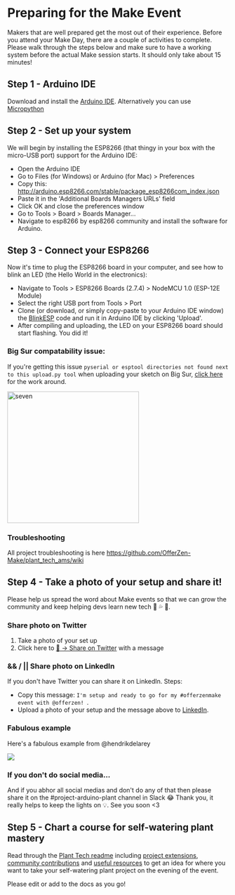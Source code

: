 # Preparing for the Make Event

Makers that are well prepared get the most out of their experience. Before you attend your Make Day, there are a couple of activities to complete. Please walk through the steps below and make sure to have a working system before the actual Make session starts. It should only take about 15 minutes!

## Step 1 - Arduino IDE

Download and install the [Arduino IDE](https://www.arduino.cc/en/main/software). Alternatively you can use [Micropython](https://github.com/OfferZen-Make/plant_tech_ams#micropython-submitted-by-michiel-erasmus)

## Step 2 - Set up your system

We will begin by installing the ESP8266 (that thingy in your box with the micro-USB port) support for the Arduino IDE:

- Open the Arduino IDE
- Go to Files (for Windows) or Arduino (for Mac) > Preferences
- Copy this: http://arduino.esp8266.com/stable/package_esp8266com_index.json
- Paste it in the 'Additional Boards Managers URLs' field
- Click OK and close the preferences window
- Go to Tools > Board > Boards Manager...
- Navigate to esp8266 by esp8266 community and install the software for Arduino.

## Step 3 - Connect your ESP8266

Now it's time to plug the ESP8266 board in your computer, and see how to blink an LED (the Hello World in the electronics):

- Navigate to Tools > ESP8266 Boards (2.7.4) > NodeMCU 1.0 (ESP-12E Module)
- Select the right USB port from Tools > Port
- Clone (or download, or simply copy-paste to your Arduino IDE window) the [BlinkESP](https://github.com/OfferZen-Make/plant_tech_ams/blob/master/BlinkESP.ino) code and run it in Arduino IDE by clicking 'Upload'.
- After compiling and uploading, the LED on your ESP8266 board should start flashing. You did it!

### Big Sur compatability issue:

If you're getting this issue `pyserial or esptool directories not found next to this upload.py tool` when uploading your sketch on Big Sur, [click here](https://forum.arduino.cc/index.php?topic=702144.0#msg4793318) for the work around.

<img src="https://media.giphy.com/media/3ohryhNgUwwZyxgktq/giphy.gif" alt="seven" width="300"/>

### Troubleshooting

All project troubleshooting is here https://github.com/OfferZen-Make/plant_tech_ams/wiki

## Step 4 - Take a photo of your setup and share it!

Please help us spread the word about Make events so that we can grow the community and keep helping devs learn new tech 🚀 💦 🌱.

### Share photo on Twitter

1. Take a photo of your set up
2. Click here to [📸  -> Share on Twitter](https://twitter.com/intent/tweet?url=&text=I'm%20setup%20and%20ready%20to%20go%20for%20my%20%23offerzenmake%20event%20with%20%40offerzen!) with a message

### && / || Share photo on LinkedIn

If you don't have Twitter you can share it on LinkedIn. Steps:
* Copy this message: `I'm setup and ready to go for my #offerzenmake event with @offerzen! `.
* Upload a photo of your setup and the message above to [LinkedIn](https://www.linkedin.com/).

### Fabulous example

Here's a fabulous example from @hendrikdelarey

[<img src="https://i.imgur.com/seoUZT8.png"/>](https://twitter.com/hendrikdelarey/status/1336696671556825091?s=20)

### If you don't do social media...

And if you abhor all social medias and don't do any of that then please share it on the #project-arduino-plant channel in Slack 😂 Thank you, it really helps to keep the lights on 💡. See you soon <3

## Step 5 - Chart a course for self-watering plant mastery

Read through the [Plant Tech readme](https://github.com/OfferZen-Make/plant_tech_ams/blob/master/README.md) including [project extensions](https://github.com/OfferZen-Make/plant_tech_ams/blob/master/README.md#project-extensions), [community contributions](https://github.com/OfferZen-Make/plant_tech_ams/blob/master/README.md#community-contributions) and [useful resources](https://github.com/OfferZen-Make/plant_tech_ams/blob/master/README.md#useful-resources) to get an idea for where you want to take your self-watering plant project on the evening of the event.

Please edit or add to the docs as you go!
